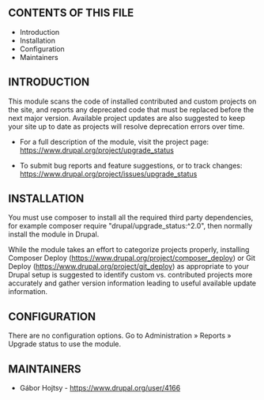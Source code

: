 CONTENTS OF THIS FILE
---------------------
 
 * Introduction
 * Installation
 * Configuration
 * Maintainers

INTRODUCTION
------------

This module scans the code of installed contributed and custom projects on the
site, and reports any deprecated code that must be replaced before the next
major version. Available project updates are also suggested to keep your site
up to date as projects will resolve deprecation errors over time.

 * For a full description of the module, visit the project page:
   https://www.drupal.org/project/upgrade_status

 * To submit bug reports and feature suggestions, or to track changes:
   https://www.drupal.org/project/issues/upgrade_status

INSTALLATION
------------

You must use composer to install all the required third party dependencies,
for example composer require "drupal/upgrade_status:^2.0", then normally install
the module in Drupal.

While the module takes an effort to categorize projects properly, installing
Composer Deploy (https://www.drupal.org/project/composer_deploy) or
Git Deploy (https://www.drupal.org/project/git_deploy) as appropriate to your
Drupal setup is suggested to identify custom vs. contributed projects more
accurately and gather version information leading to useful available update
information.

CONFIGURATION
-------------

There are no configuration options. Go to Administration » Reports »
Upgrade status to use the module.

MAINTAINERS
-----------

 * Gábor Hojtsy - https://www.drupal.org/user/4166
